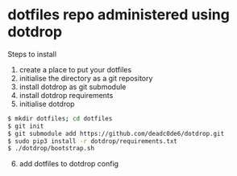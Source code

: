 # dotfiles repo administered using dotdrop

Steps to install

1. create a place to put your dotfiles
2. initialise the directory as a git repository
3. install dotdrop as git submodule
4. install dotdrop requirements
5. initialise dotdrop

```bash
$ mkdir dotfiles; cd dotfiles
$ git init
$ git submodule add https://github.com/deadc0de6/dotdrop.git
$ sudo pip3 install -r dotdrop/requirements.txt
$ ./dotdrop/bootstrap.sh
```

6. add dotfiles to dotdrop config
